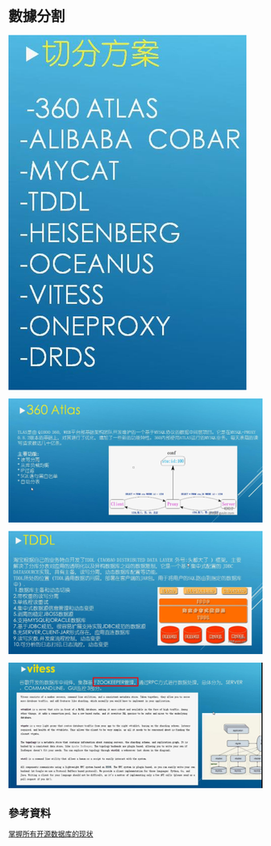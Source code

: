 # 數據分割

![](./images/20180722170212417.jpg)



![360 Atlas](./images/20180722170834924.jpg)

![TDDL](./images/20180722171359099.jpg)

![vitess](./images/20180722171813525.jpg)




## 參考資料
[掌握所有开源数据库的现状](http://developer.51cto.com/art/201607/513586.htm)
